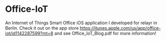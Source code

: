 # Office-IoT
An Internet of Things Smart Office iOS application I developed for relayr in Berlin. Check it out on the app store https://itunes.apple.com/us/app/office-iot/id1142287599?mt=8 and see Office_IoT_Blog.pdf for more information!
